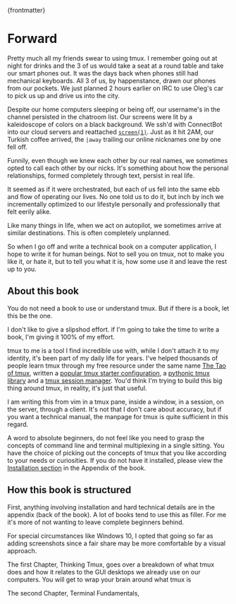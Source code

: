 
{frontmatter}

# Forward

Pretty much all my friends swear to using tmux. I remember going out at night for drinks and the 3 of us would take a seat at a round table and take our smart phones out. It was the days back when phones still had mechanical keyboards. All 3 of us, by happenstance, drawn our phones from our pockets. We just planned 2 hours earlier on IRC to use Oleg's car to pick us up and drive us into the city.

Despite our home computers sleeping or being off, our username's in the channel persisted in the chatroom list. Our screens were lit by a kaleidoscope of colors on a black background. We ssh'd with ConnectBot into our cloud servers and reattached [`screen(1)`](https://en.wikipedia.org/wiki/GNU_Screen). Just as it hit 2AM, our Turkish coffee arrived, the `|away` trailing our online nicknames one by one fell off.

Funnily, even though we knew each other by our real names, we sometimes opted to call each other by our nicks. It's something about how the personal relationships, formed completely through text, persist in real life.

It seemed as if it were orchestrated, but each of us fell into the same ebb and flow of operating our lives. No one told us to do it, but inch by inch we incrementally optimized to our lifestyle personally and professionally that felt eerily alike.

Like many things in life, when we act on autopilot, we sometimes arrive at similar destinations. This is often completely unplanned.

So when I go off and write a technical book on a computer application, I hope to write it for human beings. Not to sell you on tmux, not to make you like it, or hate it, but to tell you what it is, how some use it and leave the rest up to you.

## About this book

You do not need a book to use or understand tmux. But if there is a book, let this be the one.

I don't like to give a slipshod effort. if I'm going to take the time to write a book, I'm giving it 100% of my effort.

tmux to me is a tool I find incredible use with, while I don't attach it to my identity, it's been part of my daily life for years. I've helped thousands of people learn tmux through my free resource under the same name [The Tao of tmux](https://tmuxp.readthedocs.io/en/latest/about_tmux.html), written a [popular tmux starter configuration](https://github.com/tony/tmux-config), a [pythonic tmux library](https://github.com/tony/libtmux) and a [tmux session manager](https://github.com/tony/tmuxp). You'd think I'm trying to build this big thing around tmux, in reality, it's just that useful.

I am writing this from vim in a tmux pane, inside a window, in a session, on the server, through a client.  It's not that I don't care about accuracy, but if you want a technical manual, the manpage for tmux is quite sufficient in this regard.

A word to absolute beginners, do not feel like you need to grasp the concepts of command line and terminal multiplexing in a single sitting. You have the choice of picking out the concepts of tmux that you like according to your needs or curiosities. If you do not have it installed, please view the [Installation section](#appendix-installation) in the Appendix of the book.

## How this book is structured

First, anything involving installation and hard technical details are in the appendix (back of the book). A lot of books tend to use this as filler. For me it's more of not wanting to leave complete beginners behind.

For special circumstances like Windows 10, I opted that going so far as adding screenshots since a fair share may be more comfortable by a visual approach.

The first Chapter, Thinking Tmux, goes over a breakdown of what tmux does and how it relates to the GUI desktops we already use on our computers.  You will get to wrap your brain around what tmux is

The second Chapter, Terminal Fundamentals, 
